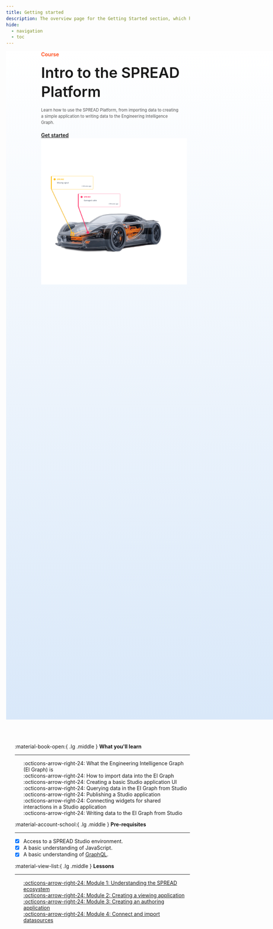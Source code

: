 ```yaml
---
title: Getting started
description: The overview page for the Getting Started section, which has learning content for using the SPREAD Platform.
hide:
  - navigation
  - toc
---
```


<!--
README

For guidance on how to write documenation, see https://dev.stage.spread.ai/docs/contributor/guide.html. Contact Documentation when this document is ready for review.
-->

<style>
     .md-typeset h1, .md-source-file, .md-typeset hr {
          display: none;
     }

     .md-typeset [data-preview], .md-typeset abbr {
          border-bottom: none;
     }

     nav.md-path {
          display: none !important;
     }

     .md-main__inner {
          margin: 0 !important;
     }

     .md-content__button {
          margin: 8.25px !important;
     }

     article.md-content__inner {
          margin: 0 !important;
          padding-bottom: 3em;
          padding-top: 3em;
     }

     .header {
          width: 100vw;
          background-image: linear-gradient(0deg,#d9e8f9,white);
          min-height: 45vh;
          padding-bottom: 2em;
     }

     .header > .right-header-course {
          display: inline-block !important;
          text-align: left;
          font-weight: 600;
          width: 40vw;
          padding-left: 10vw;
     }

     .header > .left-header-course {
          display: inline-block !important;
          text-align: right;
          min-width: 40vw;
          padding-left: 10vw;
     }

     li {
          list-style-type: none !important;
     }
</style>

<div class='header'>

<div class='right-header-course'>
	<div style='color: #FF4715'>Course</div>
	<div style='padding-top: 1rem; padding-bottom: 1rem; font-size: 2.5rem; line-height: 1.3' markdown>Intro to the SPREAD Platform</div>
	<div style='color: #525252; line-height: 1.5; font-weight: 400; font-size: 0.7rem'>Learn how to use the SPREAD Platform, from importing data to creating a simple application to writing data to the Engineering Intelligence Graph.</div>
     <br>
     <div>
          <a href="module-1/what-is-spread.html" class="md-button md-button--primary">Get started</a>
     </div>
</div>

<div class='left-header-course'>
     <img src="src/car-diagnosis-demo.png" alt="Image of a car undergoing diagnostics" width="400" class="skip-lightbox">
</div>

</div>

<br>
<br>
<br>

<div class='grid cards' style='max-width: 90vw !important; margin: auto' markdown>

- :material-book-open:{ .lg .middle } __What you'll learn__

    ---

     - :octicons-arrow-right-24: What the Engineering Intelligence Graph (EI Graph) is
     - :octicons-arrow-right-24: How to import data into the EI Graph
     - :octicons-arrow-right-24: Creating a basic Studio application UI
     - :octicons-arrow-right-24: Querying data in the EI Graph from Studio
     - :octicons-arrow-right-24: Publishing a Studio application
     - :octicons-arrow-right-24: Connecting widgets for shared interactions in a Studio application
     - :octicons-arrow-right-24: Writing data to the EI Graph from Studio

- :material-account-school:{ .lg .middle } __Pre-requisites__

    ---

     - [x] Access to a SPREAD Studio environment.
     - [x] A basic understanding of JavaScript.
     - [x] A basic understanding of [GraphQL](https://graphql.org/learn/).

- :material-view-list:{ .lg .middle } __Lessons__

    ---

     - [:octicons-arrow-right-24: Module 1: Understanding the SPREAD ecosystem](module-1/what-is-spread.md)
     - [:octicons-arrow-right-24: Module 2: Creating a viewing application](#)
     - [:octicons-arrow-right-24: Module 3: Creating an authoring application](#)
     - [:octicons-arrow-right-24: Module 4: Connect and import datasources](#)

</div>
